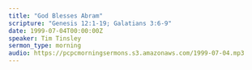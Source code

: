 ```yaml
---
title: "God Blesses Abram"
scripture: "Genesis 12:1-19; Galatians 3:6-9"
date: 1999-07-04T00:00:00Z
speaker: Tim Tinsley
sermon_type: morning
audio: https://pcpcmorningsermons.s3.amazonaws.com/1999-07-04.mp3 
---
```




